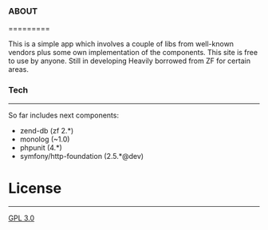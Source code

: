 ### ABOUT
=========

This is a simple app which involves a couple of libs from well-known vendors plus some own implementation of the components.
This site is free to use by anyone.
Still in developing
Heavily borrowed from ZF for certain areas.

### Tech
--------

So far includes next components:
- zend-db (zf 2.*)
- monolog (~1.0)
- phpunit (4.*)
- symfony/http-foundation (2.5.*@dev)


# License
---------

[GPL 3.0](https://www.gnu.org/licenses/gpl-faq.html)
